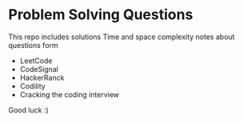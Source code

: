 # Problem Solving Questions

This repo includes solutions Time and space complexity notes about questions form 

- LeetCode
- CodeSignal
- HackerRanck
- Codility
- Cracking the coding interview

Good luck :)
